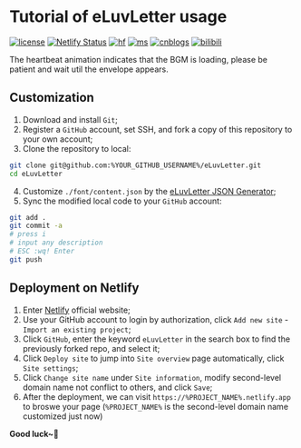 # Tutorial of eLuvLetter usage
[![license](https://img.shields.io/github/license/Genius-Society/eLuvLetter.svg)](https://github.com/Genius-Society/eLuvLetter/blob/master/LICENSE)
[![Netlify Status](https://api.netlify.com/api/v1/badges/154babf2-94f7-4abf-a333-6f3e150dcf09/deploy-status)](https://eluvletter.netlify.app)
[![hf](https://img.shields.io/badge/huggingface-eluvletter-ffd21e.svg)](https://huggingface.co/spaces/Genius-Society/eluvletter)
[![ms](https://img.shields.io/badge/modelscope-eluvletter-624aff.svg)](https://www.modelscope.cn/studios/Genius-Society/eluvletter)
[![cnblogs](https://img.shields.io/badge/cnblogs-16617269-075db3.svg)](https://www.cnblogs.com/Genius-Society/p/16617269.html)
[![bilibili](https://img.shields.io/badge/bilibili-BV1hergYREEG-fc8bab.svg)](https://www.bilibili.com/video/BV1hergYREEG)

The heartbeat animation indicates that the BGM is loading, please be patient and wait util the envelope appears.

## Customization
1. Download and install `Git`;
2. Register a `GitHub` account, set SSH, and fork a copy of this repository to your own account;
3. Clone the repository to local:
```bash
git clone git@github.com:%YOUR_GITHUB_USERNAME%/eLuvLetter.git
cd eLuvLetter
```

4. Customize `./font/content.json` by the [eLuvLetter JSON Generator](https://www.modelscope.cn/studios/Genius-Society/eluvletter);
5. Sync the modified local code to your `GitHub` account:
```bash
git add .
git commit -a
# press i
# input any description
# ESC :wq! Enter
git push
```

## Deployment on Netlify
1. Enter [Netlify](https://app.netlify.com) official website;
2. Use your GitHub account to login by authorization, click `Add new site` - `Import an existing project`;
3. Click `GitHub`, enter the keyword `eLuvLetter` in the search box to find the previously forked repo, and select it;
4. Click `Deploy site` to jump into `Site overview` page automatically, click `Site settings`;
5. Click `Change site name` under `Site information`, modify second-level domain name not conflict to others, and click `Save`;
6. After the deployment, we can visit `https://%PROJECT_NAME%.netlify.app` to broswe your page (`%PROJECT_NAME%` is the second-level domain name customized just now)

**Good luck~💖**
